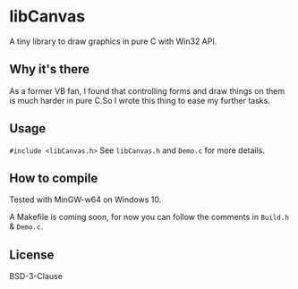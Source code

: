 # libCanvas #
A tiny library to draw graphics in pure C with Win32 API.

## Why it's there ##
As a former VB fan, I found that controlling forms and draw things on them is much harder in pure C.So I wrote this thing to ease my further tasks.

## Usage ##
```#include <libCanvas.h>```
See `libCanvas.h` and `Demo.c` for more details.

## How to compile ##
Tested with MinGW-w64 on Windows 10.

A Makefile is coming soon, for now you can follow the comments in `Build.h` & `Demo.c`.

## License ##
BSD-3-Clause
